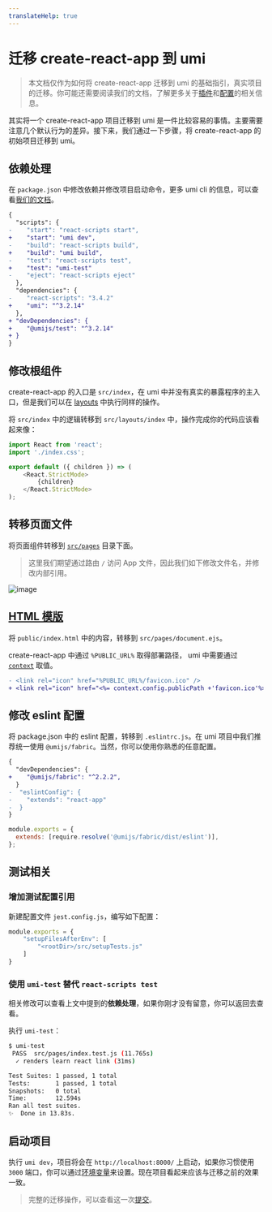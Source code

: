 ```yaml
---
translateHelp: true
---
```


# 迁移 create-react-app 到 umi

> 本文档仅作为如何将 create-react-app 迁移到 umi 的基础指引，真实项目的迁移。你可能还需要阅读我们的文档，了解更多关于[插件](/zh-CN/plugins/preset-react)和[配置](/zh-CN/config)的相关信息。

其实将一个 create-react-app 项目迁移到 umi 是一件比较容易的事情。主要需要注意几个默认行为的差异。接下来，我们通过一下步骤，将 create-react-app 的初始项目迁移到 umi。

## 依赖处理

在 `package.json` 中修改依赖并修改项目启动命令，更多 umi cli 的信息，可以查看[我们的文档](/zh-CN/docs/cl)。

```diff
{
  "scripts": {
-    "start": "react-scripts start",
+    "start": "umi dev",
-    "build": "react-scripts build",
+    "build": "umi build",
-    "test": "react-scripts test",
+    "test": "umi-test"
-    "eject": "react-scripts eject"
  },
  "dependencies": {
-    "react-scripts": "3.4.2"
+    "umi": "^3.2.14"
  },
+ "devDependencies": {
+    "@umijs/test": "^3.2.14"
+ }
}
```

## 修改根组件

create-react-app 的入口是 `src/index`，在 umi 中并没有真实的暴露程序的主入口，但是我们可以在 [layouts](/zh-CN/docs/convention-routing#全局-layout) 中执行同样的操作。

将 `src/index` 中的逻辑转移到 `src/layouts/index` 中，操作完成你的代码应该看起来像：

```js
import React from 'react';
import './index.css';

export default ({ children }) => (
    <React.StrictMode>
        {children}
    </React.StrictMode>
);
```

## 转移页面文件

将页面组件转移到 [`src/pages`](/zh-CN/docs/convention-routing) 目录下面。

> 这里我们期望通过路由 `/` 访问 App 文件，因此我们如下修改文件名，并修改内部引用。

![image](https://user-images.githubusercontent.com/11746742/89971217-3d969680-dc8d-11ea-8d4e-c60b1e9431ba.png)

## [HTML 模版](/zh-CN/docs/html-template)

将 `public/index.html` 中的内容，转移到 `src/pages/document.ejs`。

create-react-app 中通过 `%PUBLIC_URL%` 取得部署路径， umi 中需要通过 [`context`](/zh-CN/docs/html-template#配置模板) 取值。

```diff
- <link rel="icon" href="%PUBLIC_URL%/favicon.ico" />
+ <link rel="icon" href="<%= context.config.publicPath +'favicon.ico'%>" />
```

## 修改 eslint 配置

将 package.json 中的 eslint 配置，转移到 `.eslintrc.js`。在 umi 项目中我们推荐统一使用 `@umijs/fabric`。当然，你可以使用你熟悉的任意配置。

```diff
{
  "devDependencies": {
+    "@umijs/fabric": "^2.2.2",
  }
-  "eslintConfig": {
-    "extends": "react-app"
-  }
}
```

```js
module.exports = {
  extends: [require.resolve('@umijs/fabric/dist/eslint')],
};
```

## 测试相关

### 增加测试配置引用

新建配置文件 `jest.config.js`，编写如下配置：

```js
module.exports = {
    "setupFilesAfterEnv": [
        "<rootDir>/src/setupTests.js"
    ]
}
```

### 使用 `umi-test` 替代 `react-scripts test`

相关修改可以查看上文中提到的**依赖处理**，如果你刚才没有留意，你可以返回去查看。

执行 `umi-test`：

```bash
$ umi-test
 PASS  src/pages/index.test.js (11.765s)
  ✓ renders learn react link (31ms)

Test Suites: 1 passed, 1 total
Tests:       1 passed, 1 total
Snapshots:   0 total
Time:        12.594s
Ran all test suites.
✨  Done in 13.83s.
```

## 启动项目

执行 `umi dev`，项目将会在 `http://localhost:8000/` 上启动，如果你习惯使用 `3000` 端口，你可以通过[环境变量](/zh-CN/docs/env-variables)来设置。现在项目看起来应该与迁移之前的效果一致。

> 完整的迁移操作，可以查看这一次[提交](https://github.com/xiaohuoni/cra-2-umi/commit/66c87974f36cdb7d40629c056b1b1cdc4ebc8950)。
